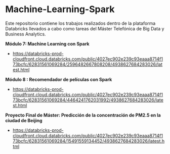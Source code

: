 # Machine-Learning-Spark

Este repositorio contiene los trabajos realizados dentro de la plataforma Databricks llevados a cabo como tareas del Máster Telefónica de Big Data y Business Analytics.

**Módulo 7: Machine Learning con Spark**
- https://databricks-prod-cloudfront.cloud.databricks.com/public/4027ec902e239c93eaaa8714f173bcfc/62831561069284/2596482667808208/4938627684283026/latest.html

**Módulo 8 : Recomendador de películas con Spark**
- https://databricks-prod-cloudfront.cloud.databricks.com/public/4027ec902e239c93eaaa8714f173bcfc/62831561069284/4464241762031992/4938627684283026/latest.html

**Proyecto Final de Máster: Predicción de la concentración de PM2.5 en la ciudad de Beijing**
- https://databricks-prod-cloudfront.cloud.databricks.com/public/4027ec902e239c93eaaa8714f173bcfc/62831561069284/15491559134452/4938627684283026/latest.html

